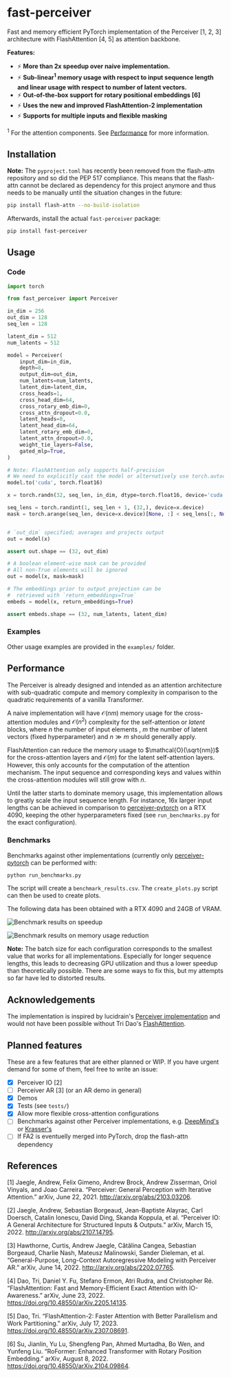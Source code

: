 fast-perceiver
=========================

Fast and memory efficient PyTorch implementation of the Perceiver [1, 2, 3] architecture with FlashAttention [4, 5] as attention backbone.

**Features:**

* ⚡ **More than 2x speedup over naive implementation.**
* ⚡ **Sub-linear<sup>1</sup> memory usage with respect to input sequence length and linear usage with respect to number of latent vectors.**
* ⚡ **Out-of-the-box support for rotary positional embeddings [6]**
* ⚡ **Uses the new and improved FlashAttention-2 implementation**
* ⚡ **Supports for multiple inputs and flexible masking**

<sup>1</sup> For the attention components. See [Performance](#performance) for more information.

Installation
------------

**Note:** The `pyproject.toml` has recently been removed from the flash-attn repository and so did the PEP 517 compliance. This means that the flash-attn cannot be declared as dependency for this project anymore and thus needs to be manually until the situation changes in the future:

```bash
pip install flash-attn --no-build-isolation
```

Afterwards, install the actual `fast-perceiver` package:


```bash
pip install fast-perceiver
```

Usage
-----

### Code

```python
import torch

from fast_perceiver import Perceiver

in_dim = 256
out_dim = 128
seq_len = 128

latent_dim = 512
num_latents = 512

model = Perceiver(
    input_dim=in_dim,
    depth=8,
    output_dim=out_dim,
    num_latents=num_latents,
    latent_dim=latent_dim,
    cross_heads=1,
    cross_head_dim=64,
    cross_rotary_emb_dim=0,
    cross_attn_dropout=0.0,
    latent_heads=8,
    latent_head_dim=64,
    latent_rotary_emb_dim=0,
    latent_attn_dropout=0.0,
    weight_tie_layers=False,
    gated_mlp=True,
)

# Note: FlashAttention only supports half-precision
# We need to explicitly cast the model or alternatively use torch.autocast
model.to('cuda', torch.float16)

x = torch.randn(32, seq_len, in_dim, dtype=torch.float16, device='cuda')

seq_lens = torch.randint(1, seq_len + 1, (32,), device=x.device)
mask = torch.arange(seq_len, device=x.device)[None, :] < seq_lens[:, None]


# `out_dim` specified; averages and projects output
out = model(x)

assert out.shape == (32, out_dim)

# A boolean element-wise mask can be provided
# All non-True elements will be ignored
out = model(x, mask=mask)

# The embeddings prior to output projection can be
#  retrieved with `return_embeddings=True`
embeds = model(x, return_embeddings=True)

assert embeds.shape == (32, num_latents, latent_dim)
```

### Examples

Other usage examples are provided in the `examples/` folder.

Performance
-----------

The Perceiver is already designed and intended as an attention architecture with sub-quadratic compute and memory complexity in comparison to the quadratic requirements of a vanilla Transformer.

A naive implementation will have $\mathcal{O}(nm)$ memory usage for the cross-attention modules and $\mathcal{O}(n^2)$ complexity for the self-attention or _latent_ blocks, where $n$ the number of input elements , $m$ the number of latent vectors (fixed hyperparameter) and $n \gg m$ should generally apply.

FlashAttention can reduce the memory usage to $\mathcal{O}(\sqrt{nm})$ for the cross-attention layers and $\mathcal{O}(m)$ for the latent self-attention layers. However, this only accounts for the computation of the attention mechanism. The input sequence and corresponding keys and values within the cross-attention modules will still grow with $n$.

Until the latter starts to dominate memory usage, this implementation allows to greatly scale the input sequence length. For instance, 16x larger input lengths can be achieved in comparison to [perceiver-pytorch](https://github.com/lucidrains/perceiver-pytorch) on a RTX 4090, keeping the other hyperparameters fixed (see `run_benchmarks.py` for the exact configuration).

### Benchmarks

Benchmarks against other implementations (currently only [perceiver-pytorch]([perceiver-pytorch](https://github.com/lucidrains/perceiver-pytorch)) can be performed with:

```bash
python run_benchmarks.py
```

The script will create a `benchmark_results.csv`. The `create_plots.py` script can then be used to create plots.

The following data has been obtained with a RTX 4090 and 24GB of VRAM.

![Benchmark results on speedup](figures/benchmark_speedup.png)

![Benchmark results on memory usage reduction](figures/benchmark_memory_usage_reduction.png)

**Note:** The batch size for each configuration corresponds to the smallest value that works for all implementations. Especially for longer sequence lengths, this leads to decreasing GPU utilization and thus a lower speedup than theoretically possible. There are some ways to fix this, but my attempts so far have led to distorted results.

Acknowledgements
----------------

The implementation is inspired by lucidrain's [Perceiver implementation](https://github.com/lucidrains/perceiver-pytorch) and would not have been possible without Tri Dao's [FlashAttention](https://github.com/Dao-AILab/flash-attention).

Planned features
---------------

These are a few features that are either planned or WIP. If you have urgent demand for some of them, feel free to write an issue:

- [X] Perceiver IO [2]
- [ ] Perceiver AR [3] (or an AR demo in general)
- [X] Demos
- [X] Tests (see `tests/`)
- [X] Allow more flexible cross-attention configurations
- [ ] Benchmarks against other Perceiver implementations, e.g. [DeepMind's](https://github.com/deepmind/deepmind-research/tree/master/perceiver) or [Krasser's](https://github.com/krasserm/perceiver-io)
- [ ] If FA2 is eventuelly merged into PyTorch, drop the flash-attn dependency

References
----------

[1] Jaegle, Andrew, Felix Gimeno, Andrew Brock, Andrew Zisserman, Oriol Vinyals, and Joao Carreira. “Perceiver: General Perception with Iterative Attention.” arXiv, June 22, 2021. http://arxiv.org/abs/2103.03206.

[2] Jaegle, Andrew, Sebastian Borgeaud, Jean-Baptiste Alayrac, Carl Doersch, Catalin Ionescu, David Ding, Skanda Koppula, et al. “Perceiver IO: A General Architecture for Structured Inputs & Outputs.” arXiv, March 15, 2022. http://arxiv.org/abs/2107.14795.

[3] Hawthorne, Curtis, Andrew Jaegle, Cătălina Cangea, Sebastian Borgeaud, Charlie Nash, Mateusz Malinowski, Sander Dieleman, et al. “General-Purpose, Long-Context Autoregressive Modeling with Perceiver AR.” arXiv, June 14, 2022. http://arxiv.org/abs/2202.07765.

[4] Dao, Tri, Daniel Y. Fu, Stefano Ermon, Atri Rudra, and Christopher Ré. “FlashAttention: Fast and Memory-Efficient Exact Attention with IO-Awareness.” arXiv, June 23, 2022. https://doi.org/10.48550/arXiv.2205.14135.

[5] Dao, Tri. “FlashAttention-2: Faster Attention with Better Parallelism and Work Partitioning.” arXiv, July 17, 2023. https://doi.org/10.48550/arXiv.2307.08691.

[6] Su, Jianlin, Yu Lu, Shengfeng Pan, Ahmed Murtadha, Bo Wen, and Yunfeng Liu. “RoFormer: Enhanced Transformer with Rotary Position Embedding.” arXiv, August 8, 2022. https://doi.org/10.48550/arXiv.2104.09864.
